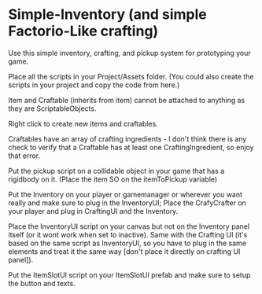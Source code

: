 # Simple-Inventory (and simple Factorio-Like crafting)
Use this simple inventory, crafting, and pickup system for prototyping your game.

Place all the scripts in your Project/Assets folder. (You could also create the scripts in your project and copy the code from here.)

Item and Craftable (inherits from item) cannot be attached to anything as they are ScriptableObjects.

Right click to create new items and craftables. 

Craftables have an array of crafting ingredients - I don't think there is any check to verify that a Craftable has at least one CraftingIngredient, so enjoy that error.

Put the pickup script on a collidable object in your game that has a rigidbody on it. (Place the item SO on the itemToPickup variable)

Put the Inventory on your player or gamemanager or wherever you want really and make sure to plug in the InventoryUI;
Place the CrafyCrafter on your player and plug in CraftingUI and the Inventory.

Place the InventoryUI script on your canvas but not on the Inventory panel itself (or it wont work when set to inactive).
Same with the Crafting UI (it's based on the same script as InventoryUI, so you have to plug in the same elements and treat it the same way [don't place it directly 
on crafting UI panel]).

Put the ItemSlotUI script on your ItemSlotUI prefab and make sure to setup the button and texts.

